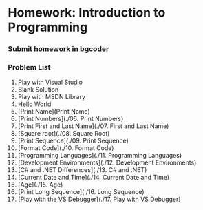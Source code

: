 Homework: Introduction to Programming
=====================================

### [Submit homework in bgcoder](http://bgcoder.com/Contests/314/CSharp-Fundamentals-01-Introduction-to-Programming)

### Problem List

1. Play with Visual Studio
1. Blank Solution
1. Play with MSDN Library
1. [Hello World](./HelloWorld)
1. [Print Name](Print Name)
1. [Print Numbers](./06. Print Numbers)
1. [Print First and Last Name](./07. First and Last Name)
1. [Square root](./08. Square Root)
1. [Print Sequence](./09. Print Sequence)
1. [Format Code](./10. Format Code)
1. [Programming Languages](./11. Programming Languages)
1. [Development Environments](./12. Development Environments)
1. [C# and .NET Differences](./13. C# and .NET)
1. [Current Date and Time](./14. Current Date and Time)
1. [Age](./15. Age)
1. [Print Long Sequence](./16. Long Sequence)
1. [Play with the VS Debugger](./17. Play with VS Debugger)
